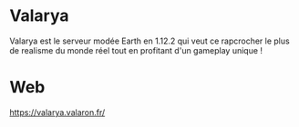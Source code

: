 # Valarya
Valarya est le serveur modée Earth en 1.12.2 qui veut ce rapcrocher le plus de realisme du monde réel tout en profitant d'un gameplay unique ! 

# Web 

https://valarya.valaron.fr/

